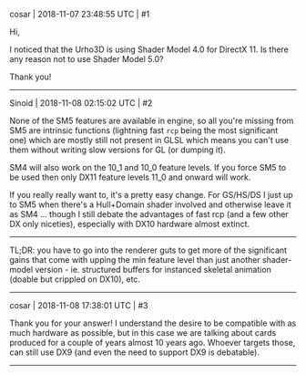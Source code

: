 cosar | 2018-11-07 23:48:55 UTC | #1

Hi,

I noticed that the Urho3D is using Shader Model 4.0 for DirectX 11. Is there any reason not to use Shader Model 5.0?

Thank you!

-------------------------

Sinoid | 2018-11-08 02:15:02 UTC | #2

None of the SM5 features are available in engine, so all you're missing from SM5 are intrinsic functions (lightning fast `rcp` being the most significant one) which are mostly still not present in GLSL which means you can't use them without writing slow versions for GL (or dumping it).

SM4 will also work on the 10_1 and 10_0 feature levels. If you force SM5 to be used then only DX11 feature levels 11_0 and onward will work.

If you really really want to, it's a pretty easy change. For GS/HS/DS I just up to SM5 when there's a Hull+Domain shader involved and otherwise leave it as SM4 ... though I still debate the advantages of fast rcp (and a few other DX only niceties), especially with DX10 hardware almost extinct.

---

TL;DR: you have to go into the renderer guts to get more of the significant gains that come with upping the min feature level than just another shader-model version - ie. structured buffers for instanced skeletal animation (doable but crippled on DX10), etc.

-------------------------

cosar | 2018-11-08 17:38:01 UTC | #3

Thank you for your answer!
I understand the desire to be compatible with as much hardware as possible, but in this case we are talking about cards produced for a couple of years almost 10 years ago. Whoever targets those, can still use DX9 (and even the need to support DX9 is debatable).

-------------------------

